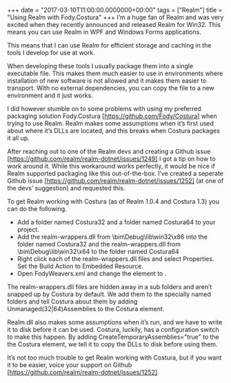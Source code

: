 +++
date = "2017-03-10T11:00:00.0000000+00:00"
tags = ["Realm"]
title = "Using Realm with Fody.Costura"
+++
I’m a huge fan of Realm and was very excited when they recently announced and
released Realm for Win32. This means you can use Realm in WPF and Windows Forms
applications.

This means that I can use Realm for efficient storage and caching in the tools I
develop for use at work.

When developing these tools I usually package them into a single executable
file. This makes them much easier to use in environments where installation of
new software is not allowed and it makes them easier to transport. With no
external dependencies, you can copy the file to a new environment and it just
works.

I did however stumble on to some problems with using my preferred packaging
solution Fody.Costura [https://github.com/Fody/Costura]  when trying to use
Realm. Realm makes some assumptions when it’s first used about where it’s DLLs
are located, and this breaks when Costura packages it all up.

After reaching out to one of the Realm devs and creating a Github issue
[https://github.com/realm/realm-dotnet/issues/1249]  I got a tip on how to work
around it. While this workaround works perfectly, it would be nice if Realm
supported packaging like this out-of-the-box. I’ve created a seperate Github
issue [https://github.com/realm/realm-dotnet/issues/1252]  (at one of the devs’
suggestion) and requested this.

To get Realm working with Costura (as of Realm 1.0.4 and Costura 1.3) you can do
the following.

 * Add a folder named Costura32  and a folder named Costura64  to your project.
 * Add the realm-wrappers.dll  from \bin\Debug\lib\win32\x86  into the folder
   named Costura32 and the realm-wrappers.dll  from \bin\Debug\lib\win32\x64  to
   the folder named Costura64
 * Right click each of the realm-wrappers.dll files and select Properties. Set
   the Build Action  to Embedded Resource.
 * Open FodyWeavers.xml  and change the <Costura />  element to <Costura
   CreateTemporaryAssemblies="true" Unmanaged32Assemblies="realm-wrappers"
   Unmanaged64Assemblies="realm-wrappers"/>.

The realm-wrappers.dll  files are hidden away in a sub folders and aren’t
snapped up by Costura by default. We add them to the specially named folders and
tell Costura about them by adding Unmanaged(32|64)Assemblies  to the Costura
element.

Realm.dll  also makes some assumptions when it’s run, and we have to write it to
disk before it can be used. Costura, luckily, has a configuration switch to make
this happen. By adding CreateTemporaryAssemblies="true"  to the the Costura
element, we tell it to copy the DLLs to disk before using them.

It’s not too much trouble to get Realm working with Costura, but if you want it
to be easier, voice your support on Github
[https://github.com/realm/realm-dotnet/issues/1252].
